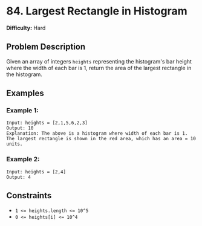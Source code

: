# 84. Largest Rectangle in Histogram

**Difficulty:** Hard

## Problem Description

Given an array of integers `heights` representing the histogram's bar height where the width of each bar is 1, return the area of the largest rectangle in the histogram.

## Examples

### Example 1:
```
Input: heights = [2,1,5,6,2,3]
Output: 10
Explanation: The above is a histogram where width of each bar is 1.
The largest rectangle is shown in the red area, which has an area = 10 units.
```

### Example 2:
```
Input: heights = [2,4]
Output: 4
```

## Constraints

- `1 <= heights.length <= 10^5`
- `0 <= heights[i] <= 10^4`